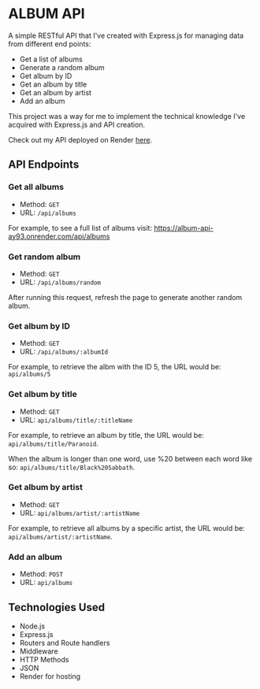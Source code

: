 # ALBUM API

A simple RESTful API that I've created with Express.js for managing data from different end points:

- Get a list of albums
- Generate a random album
- Get album by ID
- Get an album by title
- Get an album by artist
- Add an album

This project was a way for me to implement the technical knowledge I've acquired with Express.js and API creation.

Check out my API deployed on Render [here](https://album-api-ay93.onrender.com/).

## API Endpoints

### Get all albums

- Method: `GET`
- URL: `/api/albums`

For example, to see a full list of albums visit: https://album-api-ay93.onrender.com/api/albums

### Get random album

- Method: `GET`
- URL: `/api/albums/random`

After running this request, refresh the page to generate another random album.

### Get album by ID

- Method: `GET`
- URL: `/api/albums/:albumId`

For example, to retrieve the albm with the ID 5, the URL would be: `api/albums/5`

### Get album by title

- Method: `GET`
- URL: `api/albums/title/:titleName`

For example, to retrieve an album by title, the URL would be: `api/albums/title/Paranoid`.

When the album is longer than one word, use %20 between each word like so: `api/albums/title/Black%20Sabbath`.

### Get album by artist

- Method: `GET`
- URL: `api/albums/artist/:artistName`

For example, to retrieve all albums by a specific artist, the URL would be: `api/albums/artist/:artistName`.

### Add an album

- Method: `POST`
- URL: `api/albums`

## Technologies Used

- Node.js
- Express.js
- Routers and Route handlers
- Middleware
- HTTP Methods
- JSON
- Render for hosting
